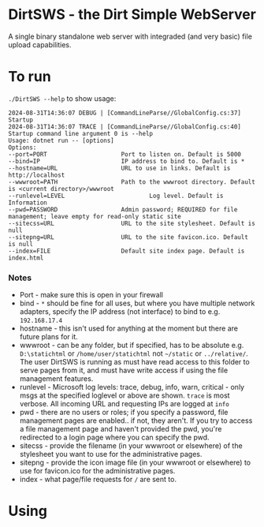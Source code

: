 # DirtSWS - the Dirt Simple WebServer
A single binary standalone web server with integraded (and very basic) file upload capabilities. 

# To run

`./DirtSWS --help` to show usage: 

```
2024-08-31T14:36:07 DEBUG | [CommandLineParse//GlobalConfig.cs:37] Startup
2024-08-31T14:36:07 TRACE | [CommandLineParse//GlobalConfig.cs:40] Startup command line argument 0 is --help
Usage: dotnet run -- [options]
Options:
--port=PORT                     Port to listen on. Default is 5000
--bind=IP                       IP address to bind to. Default is *
--hostname=URL                  URL to use in links. Default is http://localhost
--wwwroot=PATH                  Path to the wwwroot directory. Default is <current directory>/wwwroot
--runlevel=LEVEL                        Log level. Default is Information
--pwd=PASSWORD                  Admin password; REQUIRED for file management; leave empty for read-only static site
--sitecss=URL                   URL to the site stylesheet. Default is null
--sitepng=URL                   URL to the site favicon.ico. Default is null
--index=FILE                    Default site index page. Default is index.html
```
### Notes
- Port - make sure this is open in your firewall
- bind - `*` should be fine for all uses, but where you have multiple network adapters, specify the IP address (not interface) to bind to e.g. `192.168.17.4`
- hostname - this isn't used for anything at the moment but there are future plans for it.
- wwwroot - can be any folder, but if specified, has to be absolute e.g. `D:\statichtml` or `/home/user/statichtml` not `~/static` or `../relative/`. The user DirtSWS is running as must have read access to this folder to serve pages from it, and must have write access if using the file management features. 
- runlevel - Microsoft log levels: trace, debug, info, warn, critical - only msgs at the specified loglevel or above are shown. `trace` is most verbose. All incoming URL and requesting IPs are logged at `info`
- pwd - there are no users or roles; if you specify a password, file management pages are enabled.. if not, they aren't. If you try to access a file management page and haven't provided the pwd, you're redirected to a login page where you can specify the pwd.
- sitecss - provide the filename (in your wwwroot or elsewhere) of the stylesheet you want to use for the administrative pages. 
- sitepng - provide the icon image file (in your wwwroot or elsewhere) to use for favicon.ico for the administrative pages. 
- index - what page/file requests for `/` are sent to. 

# Using
